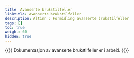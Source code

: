 ```yaml
---
title: Avanserte brukstilfeller
linktitle: Avanserte brukstilfeller 
description: Altinn 3 Formidling avanserte brukstilfeller
tags: []
toc: true
weight: 60
hidden: true
---
```


{{<notice warning>}} <!-- info -->
Dokumentasjon av avanserte brukstilfeller er i arbeid.
{{</notice>}}

<!--

## Many-to-many Brokering

### Concept

Many-to-many transfers with brokering illustrated …

{{< figure src="./image13.png" title="Figure 13: ..." alt="Alt-text">}} 

Anticipated use cases:

1.  Case management: The Case Folder is maintained across one or more
    providers.

2.  

Husk, Erik:

- Pub-sub vs. content based routing vs. specific addressing
- Authorization of events

### Scenarios – sequence diagrams
TBDs

### Solution outline
The solution will build on the solution for basic managed file
transfers.

### Further details
TBD

## Case Folders
Files may be correlated to form virtual case folders, possibly with multiple
providers and consumers collaborating on a common case or end-to-end
process crossing organization boundaries (seamless services).

-->